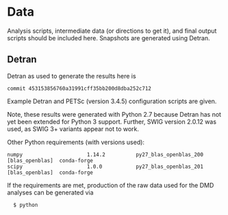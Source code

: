 # Data

Analysis scripts, intermediate data (or directions to get it), and
final output scripts should be included here.  Snapshots are generated
using Detran.


## Detran

Detran as used to generate the results here is 

    commit 453153856760a31991cff35bb200d8dba252c712

Example Detran and PETSc (version 3.4.5) configuration scripts are given.

Note, these results were generated with Python 2.7 because Detran has not yet 
been extended for Python 3 support.  Further, SWIG version 2.0.12 was used, 
as SWIG 3+ variants appear not to work.

Other Python requirements (with versions used):

```
numpy                     1.14.2          py27_blas_openblas_200  [blas_openblas]  conda-forge
scipy                     1.0.0           py27_blas_openblas_201  [blas_openblas]  conda-forge
```

If the requirements are met, production of the raw data used for 
the DMD analyses can be generated via

```
  $ python 
```
